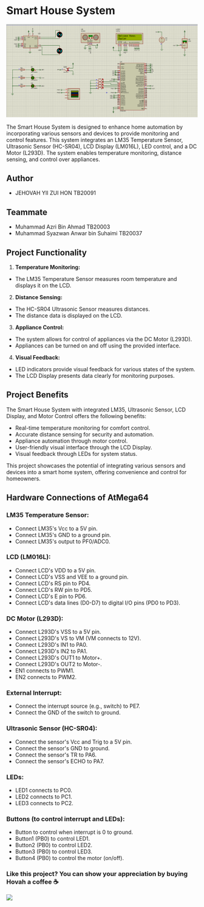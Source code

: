 # Smart House System

<img src="./screenshot.png">

The Smart House System is designed to enhance home automation by incorporating various sensors and devices to provide monitoring and control features. This system integrates an LM35 Temperature Sensor, Ultrasonic Sensor (HC-SR04), LCD Display (LM016L), LED control, and a DC Motor (L293D). The system enables temperature monitoring, distance sensing, and control over appliances.

## Author
- JEHOVAH YII ZUI HON TB20091

## Teammate
- Muhammad Azri Bin Ahmad  TB20003
- Muhammad Syazwan Anwar bin Suhaimi TB20037

## Project Functionality
1. **Temperature Monitoring:**
- The LM35 Temperature Sensor measures room temperature and displays it on the LCD.
2. **Distance Sensing:**
- The HC-SR04 Ultrasonic Sensor measures distances.
- The distance data is displayed on the LCD.
3. **Appliance Control:**
- The system allows for control of appliances via the DC Motor (L293D).
- Appliances can be turned on and off using the provided interface.
4. **Visual Feedback:**
- LED indicators provide visual feedback for various states of the system.
- The LCD Display presents data clearly for monitoring purposes.

## Project Benefits

The Smart House System with integrated LM35, Ultrasonic Sensor, LCD Display, and Motor Control offers the following benefits:

- Real-time temperature monitoring for comfort control.
- Accurate distance sensing for security and automation.
- Appliance automation through motor control.
- User-friendly visual interface through the LCD Display.
- Visual feedback through LEDs for system status.

This project showcases the potential of integrating various sensors and devices into a smart home system, offering convenience and control for homeowners.

## Hardware Connections of AtMega64

### LM35 Temperature Sensor:
- Connect LM35's Vcc to a 5V pin.
- Connect LM35's GND to a ground pin.
- Connect LM35's output to PF0/ADC0.

### LCD (LM016L):
- Connect LCD's VDD to a 5V pin.
- Connect LCD's VSS and VEE to a ground pin.
- Connect LCD's RS pin to PD4.
- Connect LCD's RW pin to PD5.
- Connect LCD's E pin to PD6.
- Connect LCD's data lines (D0-D7) to digital I/O pins (PD0 to PD3).

### DC Motor (L293D):
- Connect L293D's VSS to a 5V pin.
- Connect L293D's VS to VM (VM connects to 12V).
- Connect L293D's IN1 to PA0.
- Connect L293D's IN2 to PA1.
- Connect L293D's OUT1 to Motor+.
- Connect L293D's OUT2 to Motor-.
- EN1 connects to PWM1.
- EN2 connects to PWM2.

### External Interrupt:
- Connect the interrupt source (e.g., switch) to PE7.
- Connect the GND of the switch to ground.

### Ultrasonic Sensor (HC-SR04):
- Connect the sensor's Vcc and Trig to a 5V pin.
- Connect the sensor's GND to ground.
- Connect the sensor's TR to PA6.
- Connect the sensor's ECHO to PA7.

### LEDs:
- LED1 connects to PC0.
- LED2 connects to PC1.
- LED3 connects to PC2.

### Buttons (to control interrupt and LEDs):
- Button to control when interrupt is 0 to ground.
- Button1 (PB0) to control LED1.
- Button2 (PB0) to control LED2.
- Button3 (PB0) to control LED3.
- Button4 (PB0) to control the motor (on/off).

### Like this project? You can show your appreciation by buying Hovah a coffee ☕
<a target="_blank" rel="noopener noreferrer" href="https://www.buymeacoffee.com/hovahyii">
<img src="https://github.com/appcraftstudio/buymeacoffee/raw/master/Images/snapshot-bmc-button.png" width="300" style="max-width:100%;">
</a>

